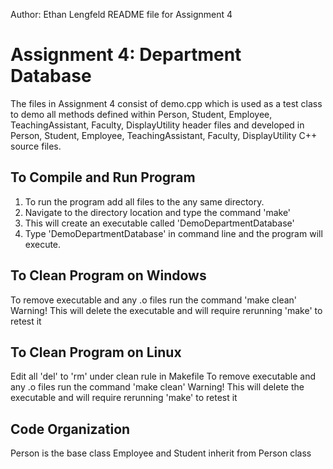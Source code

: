 Author: Ethan Lengfeld
README file for Assignment 4


# Assignment 4: Department Database
The files in Assignment 4 consist of demo.cpp which is used as a test class to demo all methods defined
within Person, Student, Employee, TeachingAssistant, Faculty, DisplayUtility header files and developed in Person, Student, Employee, TeachingAssistant, Faculty, DisplayUtility C++ source files.

## To Compile and Run Program
1. To run the program add all files to the any same directory.
2. Navigate to the directory location and type the command 'make'
3. This will create an executable called 'DemoDepartmentDatabase'
4. Type 'DemoDepartmentDatabase' in command line and the program will execute.


## To Clean Program on Windows
To remove executable and any .o files run the command 'make clean'
Warning! This will delete the executable and will require rerunning 'make' to retest it

## To Clean Program on Linux
Edit all 'del' to 'rm' under clean rule in Makefile
To remove executable and any .o files run the command 'make clean'
Warning! This will delete the executable and will require rerunning 'make' to retest it

## Code Organization
Person is the base class
Employee and Student inherit from Person class
